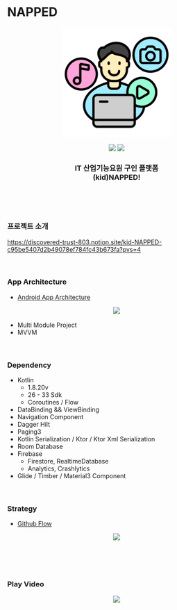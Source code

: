# NAPPED
<p align="center">
	<img src="./image/icon.png"/ width="50%">
</p>

<p align="center">
    <img src="https://img.shields.io/badge/Kotlin-1.8.20-7F52FF?style=for-the-badge&logo=Kotlin&logoColor=white"/>
    <img src="https://img.shields.io/badge/Android-3DDC84?style=for-the-badge&logo=android&logoColor=white"/>
</p>

<p align="center">
	<h3 align="center">
      IT 산업기능요원 구인 플랫폼<br>(kid)NAPPED!
	</h3>	
</p>
<br><br><br>


### 프로젝트 소개 
https://discovered-trust-803.notion.site/kid-NAPPED-c95be5407d2b49078ef784fc43b673fa?pvs=4
<br><br><br>

### App Architecture
- [Android App Architecture](https://developer.android.com/topic/architecture?hl=ko)

<p align="center">
  <img src="https://developer.android.com/topic/libraries/architecture/images/mad-arch-overview.png" width="50%"/>
</p>

- Multi Module Project
- MVVM
<br><br><br>


### Dependency
- Kotlin
    - 1.8.20v
    - 26 - 33 Sdk
    - Coroutines / Flow
- DataBinding && ViewBinding
- Navigation Component
- Dagger Hilt
- Paging3
- Kotlin Serialization / Ktor / Ktor Xml Serialization
- Room Database
- Firebase
    - Firestore, RealtimeDatabase
    - Analytics, Crashlytics
- Glide / Timber / Material3 Component
<br><br><br>

### Strategy
- [Github Flow](https://www.alexhyett.com/git-flow-github-flow/)
<p align="center">
  <img src="https://cdn.hashnode.com/res/hashnode/image/upload/v1668070000889/rvf5Hx764.png" width="75%"/>
</p>
<br><br><br>

### Play Video
<p align="center">
  <img src="./image/napped_app_play.gif" width="25%"/>
</p>
